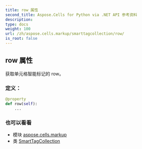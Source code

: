 ```yaml
---
title: row 属性
second_title: Aspose.Cells for Python via .NET API 参考资料
description:
type: docs
weight: 100
url: /zh/aspose.cells.markup/smarttagcollection/row/
is_root: false
---
```

## row 属性

获取单元格智能标记的 row。
### 定义：
```python
@property
def row(self):
    ...
```

### 也可以看看
* 模块 [aspose.cells.markup](../../)
* 类 [SmartTagCollection](/cells/python-net/zh/aspose.cells.markup/smarttagcollection)
